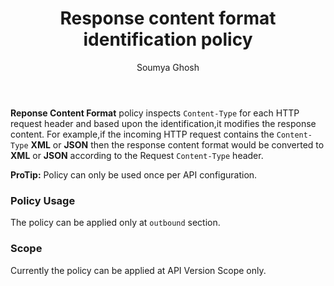 ﻿---
title: "Response content format identification policy"
toc: true
tag: developers
category: "API Management"
author: "Soumya Ghosh"
menus: 
    policies:
        icon: fa fa-gg
        title: "Response Content Format Transform Policy" 
---
**Reponse Content Format** policy inspects `Content-Type` for each HTTP request header and based upon the 
identification,it modifies the response content. For example,if the incoming HTTP request contains 
the `Content-Type` **XML** or **JSON** then the response content format would be converted to **XML** or **JSON** according to the 
Request `Content-Type` header.

**ProTip:** Policy can only be used once per API configuration.

### Policy Usage

The policy can be applied only at `outbound` section.

### Scope

Currently the policy can be applied at API Version Scope only.